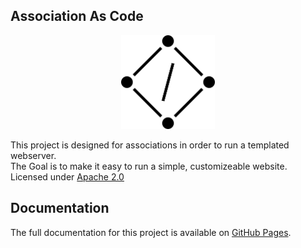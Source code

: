 ## Association As Code
<p align="center">
    <img src="aac_logo.png" width="150" >
</p>

This project is designed for associations in order to run a templated webserver.  
The Goal is to make it easy to run a simple, customizeable website.  
Licensed under [Apache 2.0](https://github.com/JuLiaN47V/association-as-code/blob/main/LICENSE.md)


## Documentation

The full documentation for this project is available on [GitHub Pages](https://your-github-username.github.io/association-as-code/).
